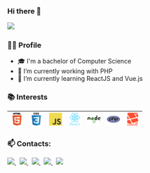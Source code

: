 ### Hi there 👋
![](https://komarev.com/ghpvc/?username=wellysonvie&color=green)
<!--
**wellysonvie/wellysonvie** is a ✨ _special_ ✨ repository because its `README.md` (this file) appears on your GitHub profile.
-->
### 👨‍💻 Profile
- 🎓 I'm a bachelor of Computer Science
- 🔭 I’m currently working with PHP
- 🌱 I’m currently learning ReactJS and Vue.js

### 📚 Interests

|<img src="https://raw.githubusercontent.com/devicons/devicon/master/icons/html5/html5-original-wordmark.svg" width="30"> |<img src="https://raw.githubusercontent.com/devicons/devicon/master/icons/css3/css3-original-wordmark.svg" width="30"> |<img src="https://raw.githubusercontent.com/devicons/devicon/master/icons/javascript/javascript-original.svg" width="30"> |<img src="https://raw.githubusercontent.com/devicons/devicon/master/icons/react/react-original-wordmark.svg" width="30"> |<img src="https://raw.githubusercontent.com/devicons/devicon/master/icons/nodejs/nodejs-original-wordmark.svg" width="30"> |<img src="https://raw.githubusercontent.com/devicons/devicon/master/icons/php/php-original.svg" width="30">|<img src="https://raw.githubusercontent.com/devicons/devicon/master/icons/laravel/laravel-plain-wordmark.svg" width="30">|
|:---:|:---:|:---:|:---:|:---:|:---:|:---:|

### 📫 Contacts:

<p>
	<a target="_blank" href="https://www.linkedin.com/in/wellyson-vieira-b0651b178">
		<img src="https://www.flaticon.com/svg/static/icons/svg/145/145807.svg" width="20">
	</a>&nbsp;
	<a target="_blank" href="mailto:wellysonvie@gmail.com">
    		<img src="https://www.flaticon.com/svg/static/icons/svg/732/732200.svg" width="20">
  	</a>&nbsp;
  	<a target="_blank" href="https://www.facebook.com/wellyson.fla">
		<img src="https://www.flaticon.com/svg/static/icons/svg/145/145802.svg" width="20">
	</a>&nbsp;
	<a target="_blank" href="https://www.instagram.com/wellyson.vie">
		<img src="https://www.flaticon.com/svg/static/icons/svg/145/145805.svg" width="20">
	</a>&nbsp;
	<a target="_blank" href="https://twitter.com/wellysonvie">
		<img src="https://www.flaticon.com/svg/static/icons/svg/145/145812.svg" width="20">
	</a>
</p>

<!--
![Kshitij's github stats](https://github-readme-stats.vercel.app/api?username=wellysonvie&hide=contribs,prs&show_icons=true&hide_border=true&title_color=000)
![Top Langs](https://github-readme-stats.vercel.app/api/top-langs/?username=wellysonvie&layout=compact&hide_border=true)
-->

